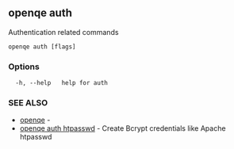 ## openqe auth

Authentication related commands

```
openqe auth [flags]
```

### Options

```
  -h, --help   help for auth
```

### SEE ALSO

* [openqe](openqe.md)	 - 
* [openqe auth htpasswd](openqe_auth_htpasswd.md)	 - Create Bcrypt credentials like Apache htpasswd

